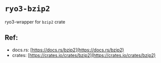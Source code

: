 # `ryo3-bzip2`

ryo3-wrapper for `bzip2` crate

[//]: # (<GENERATED>)

## Ref:

- docs.rs: [https://docs.rs/bzip2](https://docs.rs/bzip2)
- crates: [https://crates.io/crates/bzip2](https://crates.io/crates/bzip2)

[//]: # (</GENERATED>)
